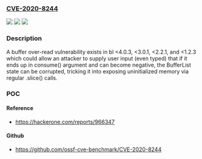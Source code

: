 ### [CVE-2020-8244](https://cve.mitre.org/cgi-bin/cvename.cgi?name=CVE-2020-8244)
![](https://img.shields.io/static/v1?label=Product&message=bl&color=blue)
![](https://img.shields.io/static/v1?label=Version&message=Fixed%20in%204.0.3%2C%203.0.1%2C%202.2.1%2C%20and%201.2.3%20&color=brightgreen)
![](https://img.shields.io/static/v1?label=Vulnerability&message=Buffer%20Over-read%20(CWE-126)&color=brightgreen)

### Description

A buffer over-read vulnerability exists in bl <4.0.3, <3.0.1, <2.2.1, and <1.2.3 which could allow an attacker to supply user input (even typed) that if it ends up in consume() argument and can become negative, the BufferList state can be corrupted, tricking it into exposing uninitialized memory via regular .slice() calls.

### POC

#### Reference
- https://hackerone.com/reports/966347

#### Github
- https://github.com/ossf-cve-benchmark/CVE-2020-8244

